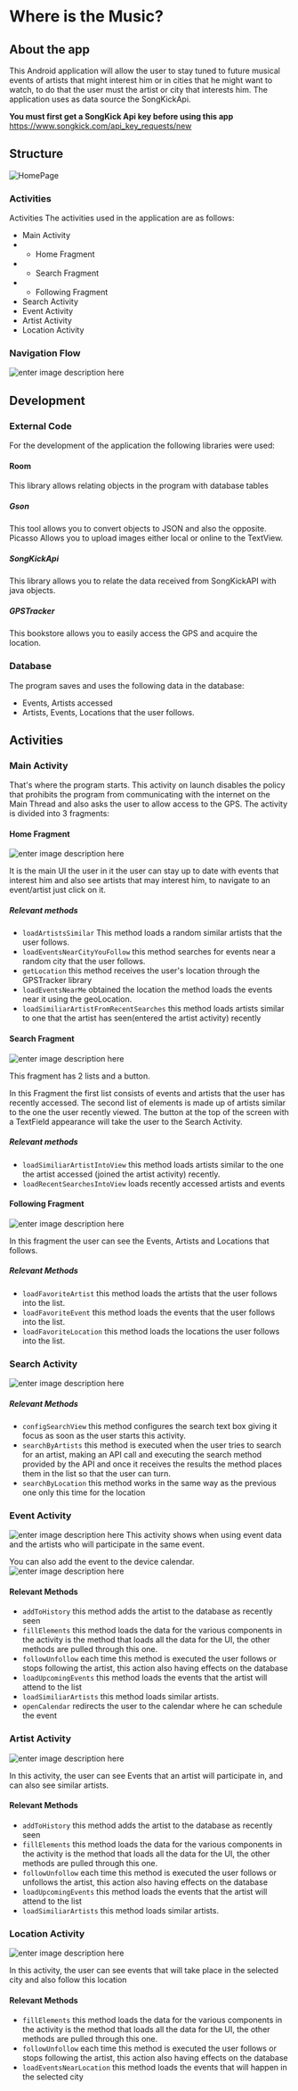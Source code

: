 # Where is the Music?

## About the app

This Android application will allow the user to stay tuned to future musical events of artists that might interest him or in cities that he might want to watch, to do that the user must the artist or city that interests him.
The application uses as data source the SongKickApi.

**You must first get a SongKick Api key before using this app**
https://www.songkick.com/api_key_requests/new

## Structure

![HomePage](https://github.com/wsalvaterra-ua/EventsFinder/blob/master/Photos/Screenshot_2022-06-29-16-18-39-46_deceeed0c1ece1f88ef7a10e86bf50a6.jpg?raw=true)

### Activities

Activities
The activities used in the application are as follows:

 - Main Activity
- - Home Fragment
- - Search Fragment
- - Following Fragment
- Search Activity
- Event Activity
- Artist Activity
- Location Activity

### Navigation Flow
![enter image description here](https://github.com/wsalvaterra-ua/EventsFinder/blob/master/Photos/Untitled%20Diagram.jpg?raw=true)

## Development
### External Code
For the development of the application the following libraries were used:
#### Room
This library allows relating objects in the program with database tables
##### Gson
This tool allows you to convert objects to JSON and also the opposite.
Picasso
Allows you to upload images either local or online to the TextView.
##### SongKickApi
This library allows you to relate the data received from SongKickAPI with java objects.
##### GPSTracker
This bookstore allows you to easily access the GPS and acquire the location.
### Database
The program saves and uses the following data in the database:
- Events, Artists accessed
- Artists, Events, Locations that the user follows.
## Activities

### Main Activity
That's where the program starts.
This activity on launch disables the policy that prohibits the program from communicating with the internet on the Main Thread and also asks the user to allow access to the GPS.
The activity is divided into 3 fragments:
#### Home Fragment
![enter image description here](https://github.com/wsalvaterra-ua/EventsFinder/blob/master/Photos/Screenshot_2022-06-29-17-01-04-26_deceeed0c1ece1f88ef7a10e86bf50a6.jpg?raw=true)

It is the main UI the user in it the user can stay up to date with events that interest him and also see artists that may interest him, to navigate to an event/artist just click on it.
##### Relevant methods
- `loadArtistsSimilar` This method loads a random similar artists that the user follows.
- `loadEventsNearCityYouFollow` this method searches for events near a random city that the user follows.
- `getLocation` this method receives the user's location through the GPSTracker library
- `loadEventsNearMe` obtained the location the method loads the events near it using the geoLocation.
- `loadSimiliarArtistFromRecentSearches` this method loads artists similar to one that the artist has seen(entered the artist activity) recently

#### Search Fragment

![enter image description here](https://github.com/wsalvaterra-ua/EventsFinder/blob/master/Photos/Screenshot_2022-06-29-17-01-08-48_deceeed0c1ece1f88ef7a10e86bf50a6.jpg?raw=true)

This fragment has 2 lists and a button.

In this Fragment the first list consists of events and artists that the user has recently accessed.
The second list of elements is made up of artists similar to the one the user recently viewed.
The button at the top of the screen with a TextField appearance will take the user to the Search Activity.

##### Relevant methods
-  `loadSimiliarArtistIntoView` this method loads artists similar to the one the artist accessed (joined the artist activity) recently.
- `loadRecentSearchesIntoView` loads recently accessed artists and events
#### Following Fragment
![enter image description here](https://github.com/wsalvaterra-ua/EventsFinder/blob/master/Photos/Screenshot_2022-06-29-17-01-14-24_deceeed0c1ece1f88ef7a10e86bf50a6.jpg?raw=true)

In this fragment the user can see the Events, Artists and Locations that follows.
##### Relevant Methods
- `loadFavoriteArtist` this method loads the artists that the user follows into the list.
- `loadFavoriteEvent` this method loads the events that the user follows into the list.
- `loadFavoriteLocation` this method loads the locations the user follows into the list.

### Search Activity

![enter image description here](https://github.com/wsalvaterra-ua/EventsFinder/blob/master/Photos/Screenshot_2022-06-29-18-25-11-00_deceeed0c1ece1f88ef7a10e86bf50a6.jpg?raw=true)

##### Relevant Methods
- `configSearchView` this method configures the search text box giving it focus as soon as the user starts this activity.
- `searchByArtists` this method is executed when the user tries to search for an artist, making an API call and executing the search method provided by the API and once it receives the results the method places them in the list so that the user can turn.
- `searchByLocation` this method works in the same way as the previous one only this time for the location
### Event Activity
![enter image description here](https://github.com/wsalvaterra-ua/EventsFinder/blob/master/Photos/Screenshot_2022-06-29-17-01-26-75_deceeed0c1ece1f88ef7a10e86bf50a6.jpg?raw=true)
This activity shows when using event data and the artists who will participate in the same event. 

You can also add the event to the device calendar.
![enter image description here](https://github.com/wsalvaterra-ua/EventsFinder/blob/master/Photos/Screenshot_2022-06-29-18-49-29-04_3481fdfaf807158df2e382fd7e3ae703.jpg?raw=true)

#### Relevant Methods
- `addToHistory` this method adds the artist to the database as recently seen
- `fillElements` this method loads the data for the various components in the activity is the method that loads all the data for the UI, the other methods are pulled through this one.
- `followUnfollow` each time this method is executed the user follows or stops following the artist, this action also having effects on the database
- `loadUpcomingEvents` this method loads the events that the artist will attend to the list
- `loadSimiliarArtists` this method loads similar artists.
- `openCalendar` redirects the user to the calendar where he can schedule the event


### Artist Activity
![enter image description here](https://github.com/wsalvaterra-ua/EventsFinder/blob/master/Photos/Screenshot_2022-06-29-18-37-00-86_deceeed0c1ece1f88ef7a10e86bf50a6.jpg?raw=true)

In this activity, the user can see Events that an artist will participate in, and can also see similar artists.
#### Relevant Methods
- `addToHistory` this method adds the artist to the database as recently seen
- `fillElements` this method loads the data for the various components in the activity is the method that loads all the data for the UI, the other methods are pulled through this one.
- `followUnfollow` each time this method is executed the user follows or unfollows the artist, this action also having effects on the database
- `loadUpcomingEvents` this method loads the events that the artist will attend to the list
- `loadSimiliarArtists` this method loads similar artists.

### Location Activity

![enter image description here](https://github.com/wsalvaterra-ua/EventsFinder/blob/master/Photos/Screenshot_2022-06-29-18-54-21-96_deceeed0c1ece1f88ef7a10e86bf50a6.jpg?raw=true)

In this activity, the user can see events that will take place in the selected city and also follow this location
#### Relevant Methods
- `fillElements` this method loads the data for the various components in the activity is the method that loads all the data for the UI, the other methods are pulled through this one.
- `followUnfollow` each time this method is executed the user follows or stops following the artist, this action also having effects on the database
- `loadEventsNearLocation` this method loads the events that will happen in the selected city

